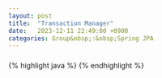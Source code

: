 ```yaml
---
layout: post
title:  "Transaction Manager"
date:   2023-12-11 22:49:00 +0900
categories: Group&nbsp;:&nbsp;Spring JPA
---
```


### 

{% highlight java %}
{% endhighlight %}